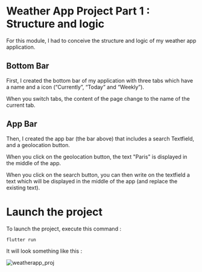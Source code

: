 # Weather App Project Part 1 : Structure and logic 

For this module, I had to conceive the structure and logic of my weather app application. <br/>

## Bottom Bar

First, I created the bottom bar of my application with three tabs which have a name and a icon (“Currently”, “Today” and “Weekly”). <br/>

When you switch tabs, the content of the page change to the name of the current tab. <br/> 

## App Bar

Then, I created the app bar (the bar above) that includes a search Textfield, and a geolocation button. <br/>

When you click on the geolocation button, the text "Paris" is displayed in the middle of the app. <br/>

When you click on the search button, you can then write on the textfield a text which will be displayed in the middle of the app (and replace the existing text). <br/>

# Launch the project

To launch the project, execute this command : <br/>

```
flutter run
```

It will look something like this :

![weatherapp_proj](https://github.com/Claken/Piscine_Flutter/assets/51683861/a358a7a8-f384-43b9-9043-8568b4386d18)
